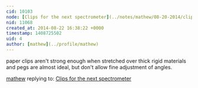 ```yaml
---
cid: 10103
node: [Clips for the next spectrometer](../notes/mathew/08-20-2014/clips-for-the-next-spectrometer)
nid: 11068
created_at: 2014-08-22 16:38:22 +0000
timestamp: 1408725502
uid: 4
author: [mathew](../profile/mathew)
---
```


paper clips aren't strong enough when stretched over thick rigid materials and pegs are almost ideal, but don't allow fine adjustment of angles. 

[mathew](../profile/mathew) replying to: [Clips for the next spectrometer](../notes/mathew/08-20-2014/clips-for-the-next-spectrometer)

